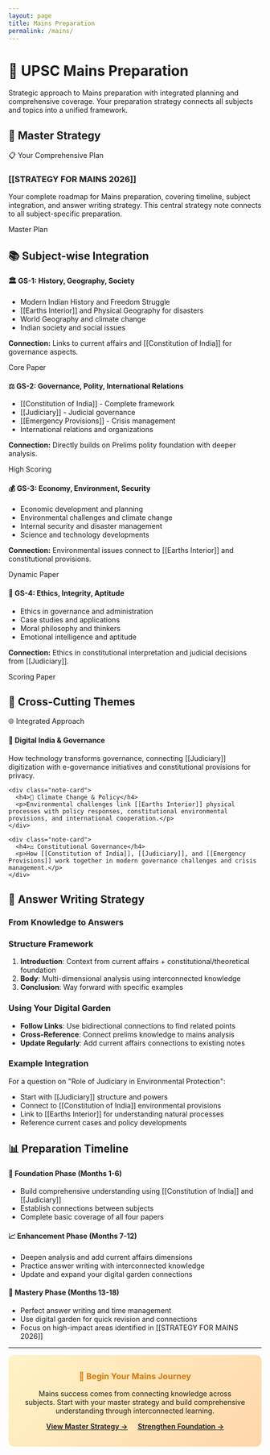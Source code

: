```yaml
---
layout: page
title: Mains Preparation
permalink: /mains/
---
```


# 📝 UPSC Mains Preparation

Strategic approach to Mains preparation with integrated planning and comprehensive coverage. Your preparation strategy connects all subjects and topics into a unified framework.

## 🎯 Master Strategy

<div class="category-section">
  <div class="category-title">📋 Your Comprehensive Plan</div>
  <div class="note-card">
    <h3>[[STRATEGY FOR MAINS 2026]]</h3>
    <p>Your complete roadmap for Mains preparation, covering timeline, subject integration, and answer writing strategy. This central strategy note connects to all subject-specific preparation.</p>
    <span class="badge mains">Master Plan</span>
  </div>
</div>

## 📚 Subject-wise Integration

<div class="note-grid">
  <div class="note-card">
    <h4>🏛️ GS-1: History, Geography, Society</h4>
    <ul>
      <li>Modern Indian History and Freedom Struggle</li>
      <li>[[Earths Interior]] and Physical Geography for disasters</li>
      <li>World Geography and climate change</li>
      <li>Indian society and social issues</li>
    </ul>
    <p><strong>Connection:</strong> Links to current affairs and [[Constitution of India]] for governance aspects.</p>
    <span class="badge mains">Core Paper</span>
  </div>
  
  <div class="note-card">
    <h4>⚖️ GS-2: Governance, Polity, International Relations</h4>
    <ul>
      <li>[[Constitution of India]] - Complete framework</li>
      <li>[[Judiciary]] - Judicial governance</li>
      <li>[[Emergency Provisions]] - Crisis management</li>
      <li>International relations and organizations</li>
    </ul>
    <p><strong>Connection:</strong> Directly builds on Prelims polity foundation with deeper analysis.</p>
    <span class="badge mains">High Scoring</span>
  </div>
  
  <div class="note-card">
    <h4>💰 GS-3: Economy, Environment, Security</h4>
    <ul>
      <li>Economic development and planning</li>
      <li>Environmental challenges and climate change</li>
      <li>Internal security and disaster management</li>
      <li>Science and technology developments</li>
    </ul>
    <p><strong>Connection:</strong> Environmental issues connect to [[Earths Interior]] and constitutional provisions.</p>
    <span class="badge mains">Dynamic Paper</span>
  </div>
  
  <div class="note-card">
    <h4>🔄 GS-4: Ethics, Integrity, Aptitude</h4>
    <ul>
      <li>Ethics in governance and administration</li>
      <li>Case studies and applications</li>
      <li>Moral philosophy and thinkers</li>
      <li>Emotional intelligence and aptitude</li>
    </ul>
    <p><strong>Connection:</strong> Ethics in constitutional interpretation and judicial decisions from [[Judiciary]].</p>
    <span class="badge mains">Scoring Paper</span>
  </div>
</div>

## 🔗 Cross-Cutting Themes

<div class="category-section">
  <div class="category-title">🌐 Integrated Approach</div>
  <div class="note-grid">
    <div class="note-card">
      <h4>📱 Digital India & Governance</h4>
      <p>How technology transforms governance, connecting [[Judiciary]] digitization with e-governance initiatives and constitutional provisions for privacy.</p>
    </div>
    
    <div class="note-card">
      <h4>🌿 Climate Change & Policy</h4>
      <p>Environmental challenges link [[Earths Interior]] physical processes with policy responses, constitutional environmental provisions, and international cooperation.</p>
    </div>
    
    <div class="note-card">
      <h4>⚖️ Constitutional Governance</h4>
      <p>How [[Constitution of India]], [[Judiciary]], and [[Emergency Provisions]] work together in modern governance challenges and crisis management.</p>
    </div>
  </div>
</div>

## 📝 Answer Writing Strategy

<div class="category-section">
  <h3>From Knowledge to Answers</h3>
  
  ### Structure Framework
  1. **Introduction**: Context from current affairs + constitutional/theoretical foundation
  2. **Body**: Multi-dimensional analysis using interconnected knowledge
  3. **Conclusion**: Way forward with specific examples
  
  ### Using Your Digital Garden
  - **Follow Links**: Use bidirectional connections to find related points
  - **Cross-Reference**: Connect prelims knowledge to mains analysis
  - **Update Regularly**: Add current affairs connections to existing notes
  
  ### Example Integration
  For a question on "Role of Judiciary in Environmental Protection":
  - Start with [[Judiciary]] structure and powers
  - Connect to [[Constitution of India]] environmental provisions
  - Link to [[Earths Interior]] for understanding natural processes
  - Reference current cases and policy developments
</div>

## 📊 Preparation Timeline

<div class="note-grid">
  <div class="note-card">
    <h4>🎯 Foundation Phase (Months 1-6)</h4>
    <ul>
      <li>Build comprehensive understanding using [[Constitution of India]] and [[Judiciary]]</li>
      <li>Establish connections between subjects</li>
      <li>Complete basic coverage of all four papers</li>
    </ul>
  </div>
  
  <div class="note-card">
    <h4>📈 Enhancement Phase (Months 7-12)</h4>
    <ul>
      <li>Deepen analysis and add current affairs dimensions</li>
      <li>Practice answer writing with interconnected knowledge</li>
      <li>Update and expand your digital garden connections</li>
    </ul>
  </div>
  
  <div class="note-card">
    <h4>🚀 Mastery Phase (Months 13-18)</h4>
    <ul>
      <li>Perfect answer writing and time management</li>
      <li>Use digital garden for quick revision and connections</li>
      <li>Focus on high-impact areas identified in [[STRATEGY FOR MAINS 2026]]</li>
    </ul>
  </div>
</div>

---

<div style="background: linear-gradient(135deg, #fef3c7 0%, #fed7aa 100%); padding: 2rem; border-radius: 12px; text-align: center;">
  <h3 style="color: #d97706; margin-top: 0;">🎯 Begin Your Mains Journey</h3>
  <p>Mains success comes from connecting knowledge across subjects. Start with your master strategy and build comprehensive understanding through interconnected learning.</p>
  <a href="{{ site.baseurl }}/strategy-for-mains-2026" class="internal-link" style="font-weight: 600; margin-right: 1rem;">View Master Strategy →</a>
  <a href="{{ site.baseurl }}/constitution-of-india" class="internal-link" style="font-weight: 600;">Strengthen Foundation →</a>
</div> 